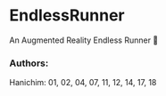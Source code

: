 # EndlessRunner
An Augmented Reality Endless Runner 👺

### Authors: 
Hanichim: 01, 02, 04, 07, 11, 12, 14, 17, 18
